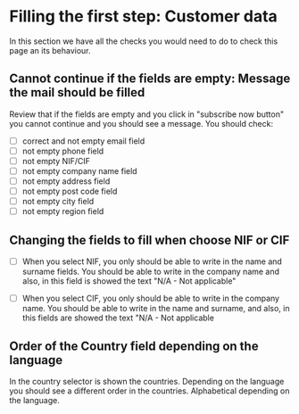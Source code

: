 # Filling the first step: Customer data
In this section we have all the checks you would need to do to check this page an its behaviour.

## Cannot continue if the fields are empty: Message the mail should be filled
Review that if the fields are empty and you click in "subscribe now button" you cannot continue and you should see a message. You should check:
- [ ] correct and not empty email field
- [ ] not empty phone field
- [ ] not empty NIF/CIF
- [ ] not empty company name field
- [ ] not empty address field
- [ ] not empty post code field
- [ ] not empty city field
- [ ] not empty region field

## Changing the fields to fill when choose NIF or CIF

- [ ] When you select NIF, you only should be able to write in the name and surname fields. You should be able to write in the company name and also, in this field is showed the text "N/A - Not applicable"

- [ ] When you select CIF, you only should be able to write in the company name. You should be able to write in the name and surname, and also, in this fields are showed the text "N/A - Not applicable

## Order of the Country field depending on the language

In the country selector is shown the countries. Depending on the language you should see a different order in the countries. Alphabetical depending on the language.

